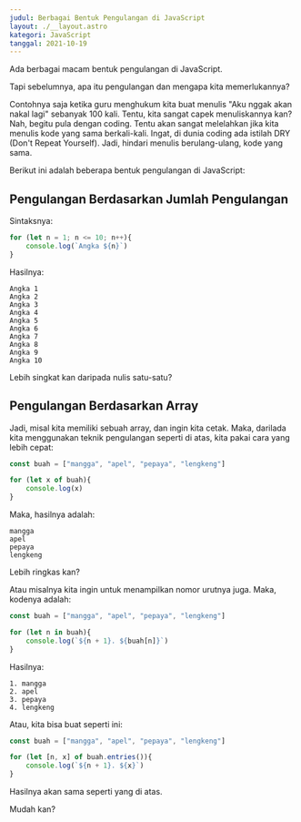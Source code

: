 ```yaml
---
judul: Berbagai Bentuk Pengulangan di JavaScript
layout: ./__layout.astro
kategori: JavaScript
tanggal: 2021-10-19
---
```


Ada berbagai macam bentuk pengulangan di JavaScript.

Tapi sebelumnya, apa itu pengulangan dan mengapa kita memerlukannya?

Contohnya saja ketika guru menghukum kita buat menulis "Aku nggak akan nakal lagi" sebanyak 100 kali. Tentu, kita sangat capek menuliskannya kan? Nah, begitu pula dengan coding. Tentu akan sangat melelahkan jika kita menulis kode yang sama berkali-kali. Ingat, di dunia coding ada istilah DRY (Don't Repeat Yourself). Jadi, hindari menulis berulang-ulang, kode yang sama.

Berikut ini adalah beberapa bentuk pengulangan di JavaScript:

## Pengulangan Berdasarkan Jumlah Pengulangan

Sintaksnya:

```javascript
for (let n = 1; n <= 10; n++){
	console.log(`Angka ${n}`)
}
```

Hasilnya:

```
Angka 1
Angka 2
Angka 3
Angka 4
Angka 5
Angka 6
Angka 7
Angka 8
Angka 9
Angka 10
```

Lebih singkat kan daripada nulis satu-satu?

## Pengulangan Berdasarkan Array

Jadi, misal kita memiliki sebuah array, dan ingin kita cetak. Maka, darilada kita menggunakan teknik pengulangan seperti di atas, kita pakai cara yang lebih cepat:

```javascript
const buah = ["mangga", "apel", "pepaya", "lengkeng"]

for (let x of buah){
	console.log(x)
}
```

Maka, hasilnya adalah:

```
mangga
apel
pepaya
lengkeng
```

Lebih ringkas kan?

Atau misalnya kita ingin untuk menampilkan nomor urutnya juga. Maka, kodenya adalah:

```javascript
const buah = ["mangga", "apel", "pepaya", "lengkeng"]

for (let n in buah){
	console.log(`${n + 1}. ${buah[n]}`)
}
```

Hasilnya:

```
1. mangga
2. apel
3. pepaya
4. lengkeng
```

Atau, kita bisa buat seperti ini:

```javascript
const buah = ["mangga", "apel", "pepaya", "lengkeng"]

for (let [n, x] of buah.entries()){
	console.log(`${n + 1}. ${x}`)
}
```

Hasilnya akan sama seperti yang di atas.

Mudah kan?
